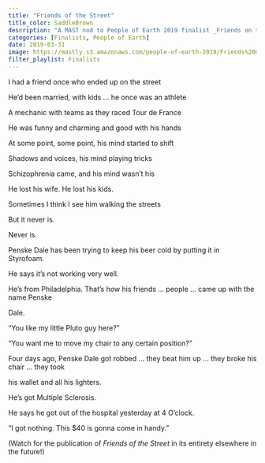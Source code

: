 ```yaml
---
title: "Friends of the Street"
title_color: SaddleBrown
description: "A MAST nod to People of Earth 2019 finalist _Friends on the Street_, a poem and photograph by Darby Biley. An excerpt of the poem is presented here."
categories: [Finalists, People of Earth]
date: 2019-03-31
image: https://mastly.s3.amazonaws.com/people-of-earth-2019/Friends%20on%20the%20Street.jpg
filter_playlist: Finalists
---
```


I had a friend once who ended up on the street

He’d been married, with kids ... he once was an athlete

A mechanic with teams as they raced Tour de France

He was funny and charming and good with his hands

At some point, some point, his mind started to shift

Shadows and voices, his mind playing tricks

Schizophrenia came, and his mind wasn’t his

He lost his wife. He lost his kids.

Sometimes I think I see him walking the streets

But it never is.

Never is.

<star></star>

Penske Dale has been trying to keep his beer cold by putting it in Styrofoam.

He says it’s not working very well.

He’s from Philadelphia. That’s how his friends ... people ... came up with the name Penske

Dale.

<star></star>

“You like my little Pluto guy here?”

“You want me to move my chair to any certain position?”

<star></star>

Four days ago, Penske Dale got robbed ... they beat him up ... they broke his chair ... they took

his wallet and all his lighters.

He’s got Multiple Sclerosis.

He says he got out of the hospital yesterday at 4 O’clock.

“I got nothing. This $40 is gonna come in handy.”


<div class="description">(Watch for the publication of <em>Friends of the Street</em> in its entirety elsewhere in the future!)</div>